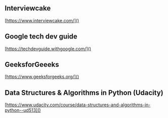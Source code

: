 ## Interviewcake
[https://www.interviewcake.com/]()

## Google tech dev guide
[https://techdevguide.withgoogle.com/]()

## GeeksforGeeeks
[https://www.geeksforgeeks.org/]()

## Data Structures & Algorithms in Python (Udacity)
[https://www.udacity.com/course/data-structures-and-algorithms-in-python--ud513]()
